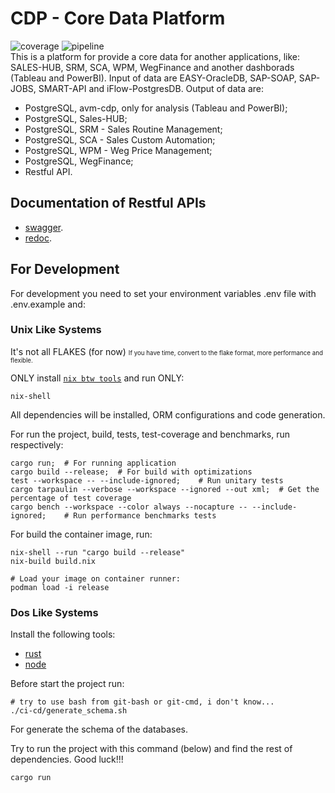 # CDP - Core Data Platform

![coverage](https://gitlab.weg.net/davm/core-data-processing-platform/cdpp/badges/main/coverage.svg?job=coverage&min_medium=55)
![pipeline](https://gitlab.weg.net/davm/core-data-processing-platform/cdpp/badges/main/pipeline.svg)
\
This is a platform for provide a core data for another applications,
like: SALES-HUB, SRM, SCA, WPM, WegFinance and another dashborads (Tableau and PowerBI).
Input of data are EASY-OracleDB, SAP-SOAP, SAP-JOBS, SMART-API and iFlow-PostgresDB.
Output of data are:
- PostgreSQL, avm-cdp, only for analysis (Tableau and PowerBI);
- PostgreSQL, Sales-HUB;
- PostgreSQL, SRM - Sales Routine Management;
- PostgreSQL, SCA - Sales Custom Automation;
- PostgreSQL, WPM - Weg Price Management;
- PostgreSQL, WegFinance;
- Restful API.

## Documentation of Restful APIs

- [swagger](https://cdp.weg.net/swagger-ui/).
- [redoc](https://cdp.weg.net/redoc).

## For Development

For development you need to set your environment variables
.env file with .env.example and:

### Unix Like Systems

It's not all FLAKES (for now) <small><small>If you have time, convert to the flake format, more performance and flexible.</small></small> 

ONLY install [`nix btw tools`](https://nixos.org/download/) and run ONLY:

```properties
nix-shell
```

All dependencies will be installed, ORM configurations and code generation.

For run the project, build, tests, test-coverage and benchmarks, run respectively:

```properties
cargo run;  # For running application
cargo build --release;  # For build with optimizations
test --workspace -- --include-ignored;    # Run unitary tests
cargo tarpaulin --verbose --workspace --ignored --out xml;  # Get the percentage of test coverage
cargo bench --workspace --color always --nocapture -- --include-ignored;    # Run performance benchmarks tests
```

For build the container image, run:

```properties
nix-shell --run "cargo build --release"
nix-build build.nix

# Load your image on container runner:
podman load -i release
```

### Dos Like Systems

Install the following tools:

- [rust](https://www.rust-lang.org/tools/install)
- [node](https://nodejs.org/en/download/)

Before start the project run:

```properties
# try to use bash from git-bash or git-cmd, i don't know...
./ci-cd/generate_schema.sh
```

For generate the schema of the databases.

Try to run the project with this command (below) and find the rest of dependencies. Good luck!!!

```properties
cargo run
```
